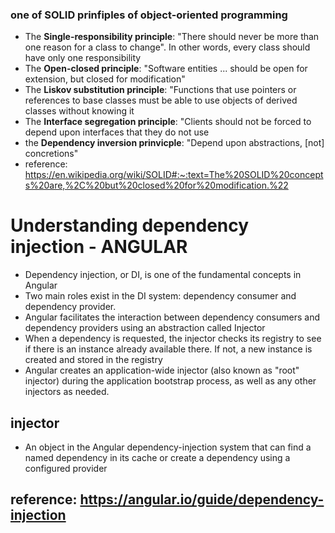 ### one of SOLID prinfiples of object-oriented programming
- The **Single-responsibility principle**: "There should never be more than one reason for a class to change". In other words, every class should have only one responsibility
- The **Open-closed principle**: "Software entities ... should be open for extension, but closed for modification"
- The **Liskov substitution principle**: "Functions that use pointers or references to base classes must be able to use objects of derived classes without knowing it
- The **Interface segregation principle**: "Clients should not be forced to depend upon interfaces that they do not use
- the **Dependency inversion prinvicple**: "Depend upon abstractions, [not] concretions"
- reference: https://en.wikipedia.org/wiki/SOLID#:~:text=The%20SOLID%20concepts%20are,%2C%20but%20closed%20for%20modification.%22

# Understanding dependency injection - ANGULAR
- Dependency injection, or DI, is one of the fundamental concepts in Angular
- Two main roles exist in the DI system: dependency consumer and dependency provider.
- Angular facilitates the interaction between dependency consumers and dependency providers using an abstraction called Injector
- When a dependency is requested, the injector checks its registry to see if there is an instance already available there. If not, a new instance is created and stored in the registry
- Angular creates an application-wide injector (also known as "root" injector) during the application bootstrap process, as well as any other injectors as needed.
## injector
- An object in the Angular dependency-injection system that can find a named dependency in its cache or create a dependency using a configured provider
## reference: https://angular.io/guide/dependency-injection

